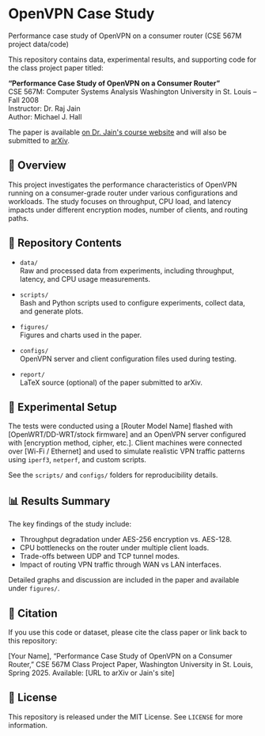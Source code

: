 # OpenVPN Case Study
Performance case study of OpenVPN on a consumer router (CSE 567M project data/code)

This repository contains data, experimental results, and supporting code for the class project paper titled:

**“Performance Case Study of OpenVPN on a Consumer Router”**  
CSE 567M: Computer Systems Analysis
Washington University in St. Louis – Fall 2008  
Instructor: Dr. Raj Jain  
Author: Michael J. Hall

The paper is available [on Dr. Jain's course website](https://www.cse.wustl.edu/~jain/cse567-08/ftp/ovpn/index.html) and will also be submitted to [arXiv](https://arxiv.org/).

## 📄 Overview

This project investigates the performance characteristics of OpenVPN running on a consumer-grade router under various configurations and workloads. The study focuses on throughput, CPU load, and latency impacts under different encryption modes, number of clients, and routing paths.

## 📁 Repository Contents

- `data/`  
  Raw and processed data from experiments, including throughput, latency, and CPU usage measurements.

- `scripts/`  
  Bash and Python scripts used to configure experiments, collect data, and generate plots.

- `figures/`  
  Figures and charts used in the paper.

- `configs/`  
  OpenVPN server and client configuration files used during testing.

- `report/`  
  LaTeX source (optional) of the paper submitted to arXiv.

## 🧪 Experimental Setup

The tests were conducted using a [Router Model Name] flashed with [OpenWRT/DD-WRT/stock firmware] and an OpenVPN server configured with [encryption method, cipher, etc.]. Client machines were connected over [Wi-Fi / Ethernet] and used to simulate realistic VPN traffic patterns using `iperf3`, `netperf`, and custom scripts.

See the `scripts/` and `configs/` folders for reproducibility details.

## 📊 Results Summary

The key findings of the study include:

- Throughput degradation under AES-256 encryption vs. AES-128.
- CPU bottlenecks on the router under multiple client loads.
- Trade-offs between UDP and TCP tunnel modes.
- Impact of routing VPN traffic through WAN vs LAN interfaces.

Detailed graphs and discussion are included in the paper and available under `figures/`.

## 📜 Citation

If you use this code or dataset, please cite the class paper or link back to this repository:

[Your Name], “Performance Case Study of OpenVPN on a Consumer Router,”
CSE 567M Class Project Paper, Washington University in St. Louis, Spring 2025.
Available: [URL to arXiv or Jain's site]

## 📄 License

This repository is released under the MIT License. See `LICENSE` for more information.
